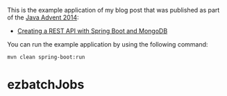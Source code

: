 This is the example application of my blog post that was published as part of the [Java Advent 2014](http://www.javaadvent.com):

* [Creating a REST API with Spring Boot and MongoDB]()


You can run the example application by using the following command:

    mvn clean spring-boot:run
# ezbatchJobs
